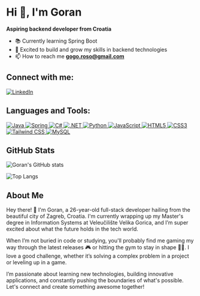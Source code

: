 # Hi 👋, I'm Goran

**Aspiring backend developer from Croatia**

- 📚 Currently learning Spring Boot
- 🌱 Excited to build and grow my skills in backend technologies
- 📫 How to reach me **gogo.roso@gmail.com**

## Connect with me:
[![LinkedIn](https://img.shields.io/badge/-LinkedIn-blue?style=flat-square&logo=Linkedin&logoColor=white&link=https://www.linkedin.com/in/goran-roso-bb07b6268/)](https://www.linkedin.com/in/goran-roso-bb07b6268/)

## Languages and Tools:

<a href="https://www.java.com/" target="_blank">
    <img src="https://img.shields.io/badge/-Java-007396?style=flat-square&logo=Java" alt="Java"/>
</a>
<a href="https://spring.io/" target="_blank">
    <img src="https://img.shields.io/badge/-Spring-6DB33F?style=flat-square&logo=spring" alt="Spring"/>
</a>
<a href="https://docs.microsoft.com/en-us/dotnet/csharp/" target="_blank">
    <img src="https://img.shields.io/badge/-C%23-239120?style=flat-square&logo=C-sharp" alt="C#"/>
</a>
<a href="https://dotnet.microsoft.com/" target="_blank">
    <img src="https://img.shields.io/badge/-.NET-512BD4?style=flat-square&logo=.net" alt=".NET"/>
</a>
<a href="https://www.python.org/" target="_blank">
    <img src="https://img.shields.io/badge/-Python-3776AB?style=flat-square&logo=Python" alt="Python"/>
</a>
<a href="https://www.javascript.com/" target="_blank">
    <img src="https://img.shields.io/badge/-JavaScript-F7DF1E?style=flat-square&logo=JavaScript" alt="JavaScript"/>
</a>
<a href="https://developer.mozilla.org/en-US/docs/Web/HTML" target="_blank">
    <img src="https://img.shields.io/badge/-HTML5-E34F26?style=flat-square&logo=html5" alt="HTML5"/>
</a>
<a href="https://developer.mozilla.org/en-US/docs/Web/CSS" target="_blank">
    <img src="https://img.shields.io/badge/-CSS3-1572B6?style=flat-square&logo=CSS3" alt="CSS3"/>
</a>
<a href="https://tailwindcss.com/" target="_blank">
    <img src="https://img.shields.io/badge/-Tailwind%20CSS-38B2AC?style=flat-square&logo=tailwind-css" alt="Tailwind CSS"/>
</a>
<a href="https://www.mysql.com/" target="_blank">
    <img src="https://img.shields.io/badge/-MySQL-4479A1?style=flat-square&logo=mysql" alt="MySQL"/>
</a>

## GitHub Stats
![Goran's GitHub stats](https://github-readme-stats.vercel.app/api?username=groso97&show_icons=true&theme=radical)

![Top Langs](https://github-readme-stats.vercel.app/api/top-langs/?username=groso97&layout=compact&theme=radical)

## About Me
Hey there! 👋 I'm Goran, a 26-year-old full-stack developer hailing from the beautiful city of Zagreb, Croatia. I'm currently wrapping up my Master's degree in Information Systems at Veleučilište Velika Gorica, and I’m super excited about what the future holds in the tech world.

When I’m not buried in code or studying, you'll probably find me gaming my way through the latest releases 🎮 or hitting the gym to stay in shape 🏋️‍♂️. I love a good challenge, whether it’s solving a complex problem in a project or leveling up in a game.

I’m passionate about learning new technologies, building innovative applications, and constantly pushing the boundaries of what's possible. Let's connect and create something awesome together!





